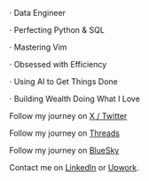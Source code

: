 ⋅ Data Engineer 

⋅ Perfecting Python & SQL 

⋅ Mastering Vim 

⋅ Obsessed with Efficiency 

⋅ Using AI to Get Things Done 

⋅ Building Wealth Doing What I Love


Follow my journey on [X / Twitter](https://twitter.com/Jakeroid)

Follow my journey on [Threads](https://www.threads.net/@jakeroid_dev)

Follow my journey on [BlueSky](https://bsky.app/profile/jakeroid.bsky.social)

Contact me on [LinkedIn](https://www.linkedin.com/in/ivan-karabadzhak-42712113b/) or [Upwork](https://www.upwork.com/freelancers/ivank6).
<!--
**Jakeroid/Jakeroid** is a ✨ _special_ ✨ repository because its `README.md` (this file) appears on your GitHub profile.

Here are some ideas to get you started:

- 🔭 I’m currently working on ...
- 🌱 I’m currently learning ...
- 👯 I’m looking to collaborate on ...
- 🤔 I’m looking for help with ...
- 💬 Ask me about ...
- 📫 How to reach me: ...
- 😄 Pronouns: ...
- ⚡ Fun fact: ...
-->
